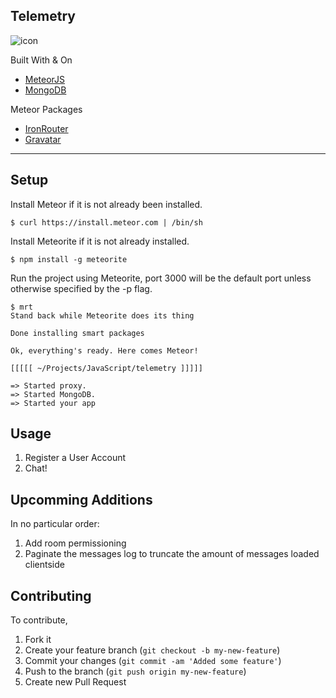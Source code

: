 ## Telemetry
<img align="center" style="max-width:120px;" src="https://raw.githubusercontent.com/chrismagnacca/telemetry/master/README/satellite.png" alt="icon">

Built With & On
* [MeteorJS](https://www.meteor.com)
* [MongoDB](http://www.mongodb.org)

Meteor Packages
* [IronRouter](https://atmospherejs.com/package/iron-router)
* [Gravatar](https://atmospherejs.com/package/gravatar)

***
## Setup

Install Meteor if it is not already been installed.

```
$ curl https://install.meteor.com | /bin/sh
```

Install Meteorite if it is not already installed.
```
$ npm install -g meteorite
```

Run the project using Meteorite, port 3000 will be the default port unless otherwise specified by the -p flag.
```
$ mrt
Stand back while Meteorite does its thing

Done installing smart packages

Ok, everything's ready. Here comes Meteor!

[[[[[ ~/Projects/JavaScript/telemetry ]]]]]

=> Started proxy.
=> Started MongoDB.
=> Started your app
```
## Usage

1. Register a User Account
2. Chat!

## Upcomming Additions
In no particular order:

1. Add room permissioning
2. Paginate the messages log to truncate the amount of messages loaded clientside

## Contributing
To contribute,

1. Fork it
2. Create your feature branch (`git checkout -b my-new-feature`)
3. Commit your changes (`git commit -am 'Added some feature'`)
4. Push to the branch (`git push origin my-new-feature`)
5. Create new Pull Request
